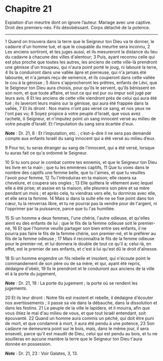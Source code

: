 # Chapitre 21

Expiation d’un meurtre dont on ignore l’auteur.
Mariage avec une captive.
Droit des premiers-nés.
Fils désobéissant.
Corps détaché de la potence.

***

1 Quand on trouvera dans la terre que le Seigneur ton Dieu va te donner, le cadavre d'un homme tué, et que le coupable du meurtre sera inconnu, 2 Les anciens sortiront, et tes juges aussi, et ils mesureront la distance du lieu du cadavre à chacune des villes d'alentour; 3 Puis, ayant reconnu celle qui est plus proche que toutes les autres, les anciens de cette ville-là prendront une génisse d'un troupeau, qui n'aura point porté le joug, ni labouré la terre, 4 Ils la conduiront dans une vallée âpre et pierreuse, qui n'a jamais été labourée, et n'a jamais reçu de semence, et ils couperont dans cette vallée le cou à la génisse ; 5 Alors s'approcheront les prêtres, enfants de Lévi, que le Seigneur ton Dieu aura choisis, pour qu'ils le servent, qu'ils bénissent en son nom, et que toute affaire, et tout ce qui est pur ou impur soit jugé par leurs avis. 6 Et les anciens de cette ville viendront près de celui qui aura été tué ; ils laveront leurs mains sur la génisse, qui aura été frappée dans la vallée, 7 Et ils diront :
Nos mains n'ont pas versé ce sang, et nos yeux ne l'ont pas vu; 8 Soyez propice à votre peuple d'Israël, que vous avez racheté, ô Seigneur, et n'imputez point un sang innocent versé au milieu de votre peuple d'Israël. Et l'imputation du sang sera écartée d'eux.

***Note*** :  Dr. 21, 8 : Et l’imputation, etc. ; c’est-à-dire il ne sera pas demandé compte aux enfants Israël du sang innocent qui a été versé au milieu d’eux.

9 Pour toi, tu seras étranger au sang de l'innocent, qui a été versé, lorsque tu auras fait ce qu'a ordonné le Seigneur.


10 Si tu sors pour le combat contre tes ennemis, et que le Seigneur ton Dieu les livre en ta main ; que tu les emmènes captifs, 11 Que tu voies dans le nombre des captifs une femme belle, que tu l'aimes, et que tu veuilles l'avoir pour femme, 12 Tu l'introduiras en ta maison; elle rasera sa chevelure, et coupera ses ongles ; 13 Elle quittera le vêtement avec lequel elle a été prise; et assise en ta maison, elle pleurera son père et sa mère pendant un mois ; et après cela, tu viendras vers elle, tu dormiras avec elle, et elle sera ta femme. 14 Mais si dans la suite elle ne se fixe point dans ton cœur, tu la renverras libre, et tu ne pourrai pas la vendre pour de l'argent, ni l'opprimer par ta puissance, parce que tu l'as humiliée.


15 Si un homme a deux femmes, l'une chérie, l'autre odieuse, et qu'elles aient eu des enfants de lui ; que le fils de la femme odieuse soit le premier-né, 16 Et que l'homme veuille partager son bien entre ses enfants, il ne pourra pas faire le fils de la femme chérie, son premier-né, et le préférer au fils de la femme odieuse ; 17 Mais il reconnaîtra le fils de la femme odieuse pour le premier-né, et lui donnera le double de tout ce qu'il a; celui-là, en effet, est le premier de ses enfants, et c'est à lui qu'est dû le droit d'aînesse.


18 Si un homme engendre un fils rebelle et insolent, qui n'écoute point le commandement de son père ou de sa mère, et qui, ayant été repris, dédaigne d'obéir, 19 Ils le prendront et le conduiront aux anciens de la ville et à la porte du jugement,

***Note*** :  Dr. 21, 19 : La porte du jugement ; la porte où se rendent les jugements.

20 Et ils leur diront : Notre fils est insolent et rebelle, il dédaigne d'écouter nos avertissements ; il passe sa vie dans la débauche, dans la dissolution et dans les festins. 21 Le peuple de la ville le lapidera, et il mourra, afin que vous ôtiez le mal d'au milieu de vous, et que tout Israël entendant, soit épouvanté. 22 Quand un homme aura commis un péché, qui doit être puni de mort, et que condamné à mort, il aura été pendu à une potence, 23 Son cadavre ne demeurera point sur le bois, mais, dans le même jour, il sera enseveli, parce qu'il est maudit de Dieu, celui qui est pendu au bois, et tu ne souilleras en aucune manière la terre que le Seigneur ton Dieu t'aura donnée en possession.

***Note*** :  Dr. 21, 23 : Voir Galates, 3, 13.

